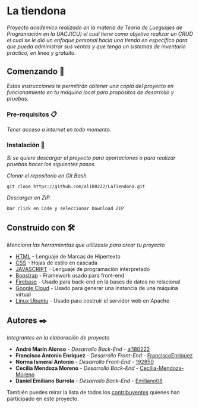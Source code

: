 # La tiendona   

_Proyecto académico realizado en la materia de Teoria de Lueguajes de Programación en la UACJ(CU) el cual tiene como objetivo realizar un CRUD el cual se le dió un enfoque personal hacia una tienda en específico para que pueda administrar sus ventas y que tenga un sistemas de inventario práctico, en línea y gratuito._

## Comenzando 🚀

_Estas instrucciones te permitirán obtener una copia del proyecto en funcionamiento en tu máquina local para propósitos de desarrollo y pruebas._

### Pre-requisitos 📋

_Tener acceso a internet en todo momento._

### Instalación 🔧

_Si se quiere descargar el proyecto para aportaciones o para realizar pruebas hacer los siguientes pasos._

_Clonar el repositorio en Git Bash._

```
git clone https://github.com/al180222/LaTiendona.git
```

_Descargar en ZIP._

```
Dar click en Code y seleccionar Download ZIP
```

## Construido con 🛠️

_Menciona las herramientas que utilizaste para crear tu proyecto_

* [HTML](https://html.com/) - Lenguaje de Marcas de Hipertexto
* [CSS](https://developer.mozilla.org/es/docs/Web/CSS) - Hojas de estilo en cascada
* [JAVASCRIPT](https://developer.mozilla.org/es/docs/Web/JavaScript) - Lenguaje de programación interpretado
* [Boostrap](https://getbootstrap.com/) - Framework usado para front-end
* [Firebase](https://firebase.google.com/docs?hl=es-419) - Usado para back-end en la bases de datos no relacional
* [Google Cloud](https://cloud.google.com/docs) - Usado para generar una instancia de una máquina virtual 
* [Linux Ubuntu](https://ubuntu.com/) - Usado para costruir el servidor web en Apache

## Autores ✒️

_Integrantes en la elaboración de proyecto_

* **André Marín Alonso** - *Desarrollo Back-End* - [al180222](https://github.com/al180222)
* **Francisco Antonio Enríquez** - *Desarrollo Front-End* - [FranciscoEnriquez](https://github.com/FranciscoEnriquez)
* **Norma Ismeraí Antonio** - *Desarrollo Front-End* - [192850](https://github.com/192850)
* **Cecilia Mendoza Moreno** - *Desarrollo Back-End* - [Cecilia-Mendoza-Moreno](https://github.com/Cecilia-Mendoza-Moreno)
* **Daniel Emiliano Burrola** - *Desarrollo Back-End* - [Emiliano08](https://github.com/Emiliano08)

También puedes mirar la lista de todos los [contribuyentes](https://github.com/al180222/LaTiendona/graphs/contributors) quíenes han participado en este proyecto. 